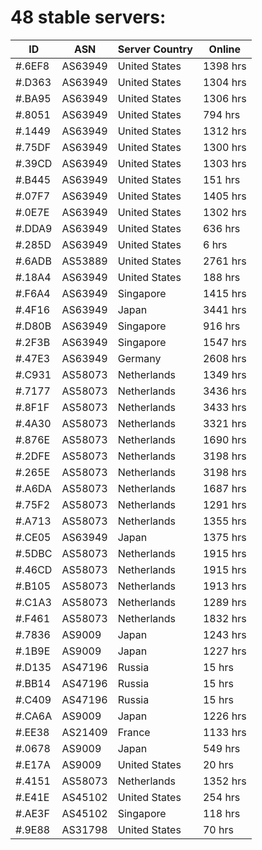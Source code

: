 # 48 stable servers:

| ID | ASN | Server Country | Online |
| ------ | ------ | ------ | ------ |
| #.6EF8 | AS63949 | United States | 1398 hrs |
| #.D363 | AS63949 | United States | 1304 hrs |
| #.BA95 | AS63949 | United States | 1306 hrs |
| #.8051 | AS63949 | United States | 794 hrs |
| #.1449 | AS63949 | United States | 1312 hrs |
| #.75DF | AS63949 | United States | 1300 hrs |
| #.39CD | AS63949 | United States | 1303 hrs |
| #.B445 | AS63949 | United States | 151 hrs |
| #.07F7 | AS63949 | United States | 1405 hrs |
| #.0E7E | AS63949 | United States | 1302 hrs |
| #.DDA9 | AS63949 | United States | 636 hrs |
| #.285D | AS63949 | United States | 6 hrs |
| #.6ADB | AS53889 | United States | 2761 hrs |
| #.18A4 | AS63949 | United States | 188 hrs |
| #.F6A4 | AS63949 | Singapore | 1415 hrs |
| #.4F16 | AS63949 | Japan | 3441 hrs |
| #.D80B | AS63949 | Singapore | 916 hrs |
| #.2F3B | AS63949 | Singapore | 1547 hrs |
| #.47E3 | AS63949 | Germany | 2608 hrs |
| #.C931 | AS58073 | Netherlands | 1349 hrs |
| #.7177 | AS58073 | Netherlands | 3436 hrs |
| #.8F1F | AS58073 | Netherlands | 3433 hrs |
| #.4A30 | AS58073 | Netherlands | 3321 hrs |
| #.876E | AS58073 | Netherlands | 1690 hrs |
| #.2DFE | AS58073 | Netherlands | 3198 hrs |
| #.265E | AS58073 | Netherlands | 3198 hrs |
| #.A6DA | AS58073 | Netherlands | 1687 hrs |
| #.75F2 | AS58073 | Netherlands | 1291 hrs |
| #.A713 | AS58073 | Netherlands | 1355 hrs |
| #.CE05 | AS63949 | Japan | 1375 hrs |
| #.5DBC | AS58073 | Netherlands | 1915 hrs |
| #.46CD | AS58073 | Netherlands | 1915 hrs |
| #.B105 | AS58073 | Netherlands | 1913 hrs |
| #.C1A3 | AS58073 | Netherlands | 1289 hrs |
| #.F461 | AS58073 | Netherlands | 1832 hrs |
| #.7836 | AS9009 | Japan | 1243 hrs |
| #.1B9E | AS9009 | Japan | 1227 hrs |
| #.D135 | AS47196 | Russia | 15 hrs |
| #.BB14 | AS47196 | Russia | 15 hrs |
| #.C409 | AS47196 | Russia | 15 hrs |
| #.CA6A | AS9009 | Japan | 1226 hrs |
| #.EE38 | AS21409 | France | 1133 hrs |
| #.0678 | AS9009 | Japan | 549 hrs |
| #.E17A | AS9009 | United States | 20 hrs |
| #.4151 | AS58073 | Netherlands | 1352 hrs |
| #.E41E | AS45102 | United States | 254 hrs |
| #.AE3F | AS45102 | Singapore | 118 hrs |
| #.9E88 | AS31798 | United States | 70 hrs |

